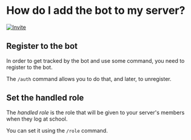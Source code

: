 # How do I add the bot to my server?

[![Invite](https://img.shields.io/badge/Alekol-Invite-red?style=social&logo=discord)](https://example.org)

## Register to the bot

In order to get tracked by the bot and use some command, you need to register to the bot.

The `/auth` command allows you to do that, and later, to unregister.

## Set the handled role

The *handled role* is the role that will be given to your server's members when they log at school.

You can set it using the `/role` command.

